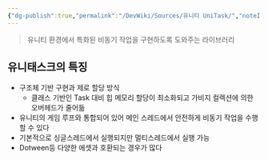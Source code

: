```yaml
---
{"dg-publish":true,"permalink":"/DevWiki/Sources/유니티 UniTask/","noteIcon":"","created":"2024-11-10T14:49:28.000+09:00","updated":"2025-07-19T22:58:36.000+09:00"}
---
```


> 유니티 환경에서 특화된 비동기 작업을 구현하도록 도와주는 라이브러리
## 유니태스크의 특징
- 구조체 기반 구현과 제로 할당 방식
    - 클래스 기반인 Task 대비 힙 메모리 할당이 최소화되고 가비지 컬렉션에 의한 오버헤드가 줄어듦
- 유니티의 게임 루프와 통합되어 있어 메인 스레드에서 안전하게 비동기 작업을 수행할 수 있다
- 기본적으로 싱글스레드에서 실행되지만 멀티스레드에서 실행 가능
- Dotween등 다양한 에셋과 호환되는 경우가 많다